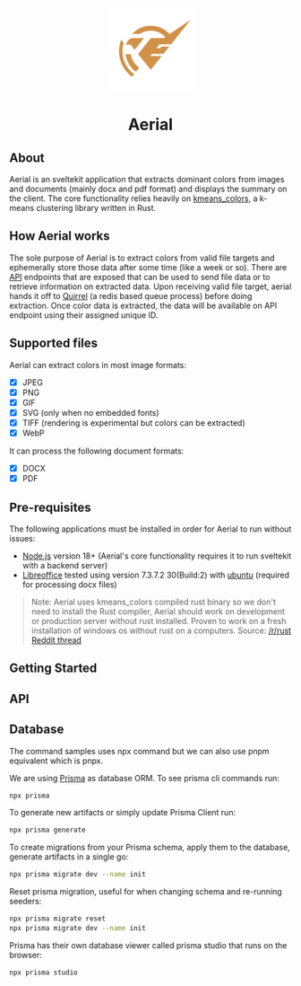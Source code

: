 <p align="center">
    <a href="https://lnfel.github.io/lamy-debugbar/" target="_blank">
        <img src="https://raw.githubusercontent.com/lnfel/kmeans_colors/main/static/favicon.png" height="150">
    </a>
    <h1 align="center">Aerial</h1>
</p>

## About

Aerial is an sveltekit application that extracts dominant colors from images and documents (mainly docx and pdf format) and displays the summary on the client. The core functionality relies heavily on [kmeans_colors](https://github.com/okaneco/kmeans-colors), a k-means clustering library written in Rust.

## How Aerial works
The sole purpose of Aerial is to extract colors from valid file targets and ephemerally store those data after some time (like a week or so). There are [API](#api) endpoints that are exposed that can be used to send file data or to retrieve information on extracted data. Upon receiving valid file target, aerial hands it off to [Quirrel](https://quirrel.dev/) (a redis based queue process) before doing extraction. Once color data is extracted, the data will be available on API endpoint using their assigned unique ID.

## Supported files

Aerial can extract colors in most image formats:
- [x] JPEG
- [x] PNG
- [x] GIF
- [x] SVG (only when no embedded fonts)
- [x] TIFF (rendering is experimental but colors can be extracted)
- [x] WebP

It can process the following document formats:
- [x] DOCX
- [x] PDF

## Pre-requisites

The following applications must be installed in order for Aerial to run without issues:

- [Node.js](https://nodejs.org/en/download) version 18+ (Aerial's core functionality requires it to run sveltekit with a backend server)
- [Libreoffice](https://www.libreoffice.org/download/download-libreoffice/) tested using version 7.3.7.2 30(Build:2) with [ubuntu](https://wiki.ubuntu.com/LibreOffice) (required for processing docx files)

> Note: Aerial uses kmeans_colors compiled rust binary so we don't need to install the Rust compiler, Aerial should work on development or production server without rust installed. Proven to work on a fresh installation of windows os without rust on a computers.
> Source: [/r/rust Reddit thread](https://www.reddit.com/r/rust/comments/wjubpl/comment/ijjz2hv/?utm_source=share&utm_medium=web2x&context=3)

## Getting Started

## API

## Database
The command samples uses npx command but we can also use pnpm equivalent which is pnpx.

We are using [Prisma](https://www.prisma.io/) as database ORM. To see prisma cli commands run:
```sh
npx prisma
```

To generate new artifacts or simply update Prisma Client run:
```sh
npx prisma generate
```

To create migrations from your Prisma schema, apply them to the database, generate artifacts in a single go:
```sh
npx prisma migrate dev --name init
```

Reset prisma migration, useful for when changing schema and re-running seeders:
```sh
npx prisma migrate reset
npx prisma migrate dev --name init
```

Prisma has their own database viewer called prisma studio that runs on the browser:
```sh
npx prisma studio
```
